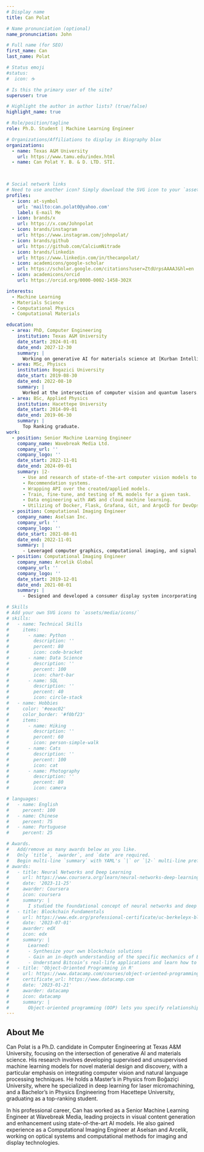 ```yaml
---
# Display name
title: Can Polat

# Name pronunciation (optional)
name_pronunciation: John

# Full name (for SEO)
first_name: Can
last_name: Polat

# Status emoji
#status:
#  icon: ☕️

# Is this the primary user of the site?
superuser: true

# Highlight the author in author lists? (true/false)
highlight_name: true

# Role/position/tagline
role: Ph.D. Student | Machine Learning Engineer

# Organizations/Affiliations to display in Biography blox
organizations:
  - name: Texas A&M University
    url: https://www.tamu.edu/index.html
  - name: Can Polat Y. B. & D. LTD. STI.

    

# Social network links
# Need to use another icon? Simply download the SVG icon to your `assets/media/icons/` folder.
profiles:
  - icon: at-symbol
    url: 'mailto:can.polat0@yahoo.com'
    label: E-mail Me
  - icon: brands/x
    url: https://x.com/Johnpolat
  - icon: brands/instagram
    url: https://www.instagram.com/johnpolat/
  - icon: brands/github
    url: https://github.com/CalciumNitrade
  - icon: brands/linkedin
    url: https://www.linkedin.com/in/thecanpolat/
  - icon: academicons/google-scholar
    url: https://scholar.google.com/citations?user=ZtdUrpsAAAAJ&hl=en
  - icon: academicons/orcid
    url: https://orcid.org/0000-0002-1458-302X

interests:
  - Machine Learning
  - Materials Science
  - Computational Physics
  - Computational Materials

education:
  - area: PhD, Computer Engineering
    institution: Texas A&M University
    date_start: 2024-01-01
    date_end: 2027-12-30
    summary: |
      Working on generative AI for materials science at [Kurban Intelligence Lab](https://kurbanintelligencelab.com/), lead by [Dr. Hasan Kurban](https://www.hasankurban.com/).
  - area: MSc, Phyiscs
    institution: Bogazici University
    date_start: 2019-08-30
    date_end: 2022-08-10
    summary: |
      Worked at the intersection of computer vision and quantum lasers.
  - area: BSc, Applied Physics
    institution: Hacettepe University
    date_start: 2014-09-01
    date_end: 2019-06-30
    summary: |
      Top Ranking graduate.
work:
  - position: Senior Machine Learning Engineer
    company_name: Wavebreak Media Ltd.
    company_url: ''
    company_logo: ''
    date_start: 2022-11-01
    date_end: 2024-09-01
    summary: |2-
      - Use and research of state-of-the-art computer vision models to create visual content. These methods include diffusion models for text-to-image generation, captioning for clustering, object detection for template creation, and superresolution.
      - Recommendation systems.
      - Wrapping API over the created/applied models.
      - Train, fine-tune, and testing of ML models for a given task.
      - Data engineering with AWS and cloud machine learning.
      - Utilizing of Docker, Flask, Grafana, Git, and ArgoCD for DevOps.
  - position: Computational Imaging Engineer
    company_name: Aselsan Inc.
    company_url: ''
    company_logo: ''
    date_start: 2021-08-01
    date_end: 2022-11-01
    summary: |
      - Leveraged computer graphics, computational imaging, and signal processing tools, including raytracing, Fourier optics, computer vision, and deep learning, to pioneer the design and development of cutting-edge Infrared/Optical range imaging systems tailored for both space exploration and defense applications.
  - position: Computational Imaging Engineer
    company_name: Arcelik Global
    company_url: ''
    company_logo: ''
    date_start: 2019-12-01
    date_end: 2021-08-01
    summary: |
      - Designed and developed a consumer display system incorporating advanced techniques such as raytracing, computer vision, and deep learning. Devised a comprehensive backlight comparison model utilizing Python's SciPy and NumPy libraries to mathematically simulate backlight behavior. Implemented an intuitive user interface for the model with the PyQT5 library.

# Skills
# Add your own SVG icons to `assets/media/icons/`
# skills:
#   - name: Technical Skills
#     items:
#       - name: Python
#         description: ''
#         percent: 80
#         icon: code-bracket
#       - name: Data Science
#         description: ''
#         percent: 100
#         icon: chart-bar
#       - name: SQL
#         description: ''
#         percent: 40
#         icon: circle-stack
#   - name: Hobbies
#     color: '#eeac02'
#     color_border: '#f0bf23'
#     items:
#       - name: Hiking
#         description: ''
#         percent: 60
#         icon: person-simple-walk
#       - name: Cats
#         description: ''
#         percent: 100
#         icon: cat
#       - name: Photography
#         description: ''
#         percent: 80
#         icon: camera

# languages:
#   - name: English
#     percent: 100
#   - name: Chinese
#     percent: 75
#   - name: Portuguese
#     percent: 25

# Awards.
#   Add/remove as many awards below as you like.
#   Only `title`, `awarder`, and `date` are required.
#   Begin multi-line `summary` with YAML's `|` or `|2-` multi-line prefix and indent 2 spaces below.
# awards:
#   - title: Neural Networks and Deep Learning
#     url: https://www.coursera.org/learn/neural-networks-deep-learning
#     date: '2023-11-25'
#     awarder: Coursera
#     icon: coursera
#     summary: |
#       I studied the foundational concept of neural networks and deep learning. By the end, I was familiar with the significant technological trends driving the rise of deep learning; build, train, and apply fully connected deep neural networks; implement efficient (vectorized) neural networks; identify key parameters in a neural network’s architecture; and apply deep learning to your own applications.
#   - title: Blockchain Fundamentals
#     url: https://www.edx.org/professional-certificate/uc-berkeleyx-blockchain-fundamentals
#     date: '2023-07-01'
#     awarder: edX
#     icon: edx
#     summary: |
#       Learned:
#       - Synthesize your own blockchain solutions
#       - Gain an in-depth understanding of the specific mechanics of Bitcoin
#       - Understand Bitcoin’s real-life applications and learn how to attack and destroy Bitcoin, Ethereum, smart contracts and Dapps, and alternatives to Bitcoin’s Proof-of-Work consensus algorithm
#   - title: 'Object-Oriented Programming in R'
#     url: https://www.datacamp.com/courses/object-oriented-programming-with-s3-and-r6-in-r
#     certificate_url: https://www.datacamp.com
#     date: '2023-01-21'
#     awarder: datacamp
#     icon: datacamp
#     summary: |
#       Object-oriented programming (OOP) lets you specify relationships between functions and the objects that they can act on, helping you manage complexity in your code. This is an intermediate level course, providing an introduction to OOP, using the S3 and R6 systems. S3 is a great day-to-day R programming tool that simplifies some of the functions that you write. R6 is especially useful for industry-specific analyses, working with web APIs, and building GUIs.
---
```


## About Me

Can Polat is a Ph.D. candidate in Computer Engineering at Texas A&M University, focusing on the intersection of generative AI and materials science. His research involves developing supervised and unsupervised machine learning models for novel material design and discovery, with a particular emphasis on integrating computer vision and natural language processing techniques. He holds a Master’s in Physics from Boğaziçi University, where he specialized in deep learning for laser micromachining, and a Bachelor’s in Physics Engineering from Hacettepe University, graduating as a top-ranking student.

In his professional career, Can has worked as a Senior Machine Learning Engineer at Wavebreak Media, leading projects in visual content generation and enhancement using state-of-the-art AI models. He also gained experience as a Computational Imaging Engineer at Aselsan and Arcelik, working on optical systems and computational methods for imaging and display technologies.
